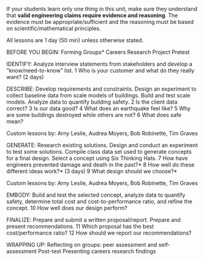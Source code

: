 If your students learn only one thing in this unit, make sure they understand that **valid engineering claims require evidence and reasoning**. The evidence must be appropriate/sufficient and the reasoning must be based on scientific/mathematical principles.


All lessons are 1 day (50 min) unless otherwise stated.

BEFORE YOU BEGIN:
Forming Groups*
Careers Research Project
Pretest

IDENTIFY: Analyze interview statements from stakeholders and develop a “know/need-to-know” list.
1	Who is your customer and what do they really want? (2 days)



DESCRIBE: Develop requirements and constraints. Design an experiment to collect baseline data from scale models of buildings. Build and test scale models. Analyze data to quantify building safety.
2	Is the client data correct?
3	Is our data good?
4	What does an earthquake feel like?
5	Why are some buildings destroyed while others are not?
6	What does safe mean?

Custom lessons by: Arny Leslie, Audrea Moyers, Bob Robinette, Tim Graves


GENERATE: Research existing solutions. Design and conduct an experiment to test some solutions. Compile class data set used to generate concepts for a final design. Select a concept using Six Thinking Hats.
7	How have engineers prevented damage and death in the past?*
8	How well do these different ideas work?* (3 days)
9	What design should we choose?*

Custom lessons by: Arny Leslie, Audrea Moyers, Bob Robinette, Tim Graves



EMBODY: Build and test the selected concept, analyze data to quantify safety, determine total cost and cost-to-performance ratio, and refine the concept.
10	How well does our design perform?



FINALIZE: Prepare and submit a written proposal/report. Prepare and present recommendations.
11	Which proposal has the best cost/performance ratio?
12	How should we report our recommendations?


WRAPPING UP:
Reflecting on groups: peer assessment and self-assessment
Post-test
Presenting careers research findings
